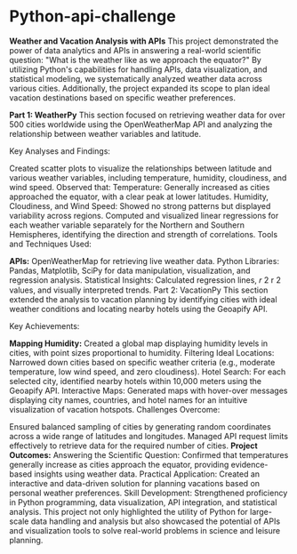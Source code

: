 # Python-api-challenge

**Weather and Vacation Analysis with APIs**
This project demonstrated the power of data analytics and APIs in answering a real-world scientific question: "What is the weather like as we approach the equator?" By utilizing Python's capabilities for handling APIs, data visualization, and statistical modeling, we systematically analyzed weather data across various cities. Additionally, the project expanded its scope to plan ideal vacation destinations based on specific weather preferences.

**Part 1: WeatherPy**
This section focused on retrieving weather data for over 500 cities worldwide using the OpenWeatherMap API and analyzing the relationship between weather variables and latitude.

Key Analyses and Findings:

Created scatter plots to visualize the relationships between latitude and various weather variables, including temperature, humidity, cloudiness, and wind speed.
Observed that:
Temperature: Generally increased as cities approached the equator, with a clear peak at lower latitudes.
Humidity, Cloudiness, and Wind Speed: Showed no strong patterns but displayed variability across regions.
Computed and visualized linear regressions for each weather variable separately for the Northern and Southern Hemispheres, identifying the direction and strength of correlations.
Tools and Techniques Used:

**APIs:** OpenWeatherMap for retrieving live weather data.
Python Libraries: Pandas, Matplotlib, SciPy for data manipulation, visualization, and regression analysis.
Statistical Insights: Calculated regression lines, 
𝑟
2
r 
2
  values, and visually interpreted trends.
Part 2: VacationPy
This section extended the analysis to vacation planning by identifying cities with ideal weather conditions and locating nearby hotels using the Geoapify API.

Key Achievements:

**Mapping Humidity:** Created a global map displaying humidity levels in cities, with point sizes proportional to humidity.
Filtering Ideal Locations: Narrowed down cities based on specific weather criteria (e.g., moderate temperature, low wind speed, and zero cloudiness).
Hotel Search: For each selected city, identified nearby hotels within 10,000 meters using the Geoapify API.
Interactive Maps: Generated maps with hover-over messages displaying city names, countries, and hotel names for an intuitive visualization of vacation hotspots.
Challenges Overcome:

Ensured balanced sampling of cities by generating random coordinates across a wide range of latitudes and longitudes.
Managed API request limits effectively to retrieve data for the required number of cities.
**Project Outcomes:**
Answering the Scientific Question: Confirmed that temperatures generally increase as cities approach the equator, providing evidence-based insights using weather data.
Practical Application: Created an interactive and data-driven solution for planning vacations based on personal weather preferences.
Skill Development: Strengthened proficiency in Python programming, data visualization, API integration, and statistical analysis.
This project not only highlighted the utility of Python for large-scale data handling and analysis but also showcased the potential of APIs and visualization tools to solve real-world problems in science and leisure planning.
